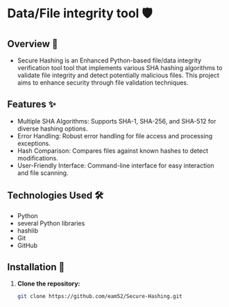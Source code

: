 # Data/File integrity tool 🛡️

## Overview 📄
- Secure Hashing is an Enhanced Python-based file/data integrity verification tool tool that implements various SHA hashing algorithms to validate file integrity and detect potentially malicious files. This project aims to enhance security through file validation techniques.

## Features ✨
- Multiple SHA Algorithms: Supports SHA-1, SHA-256, and SHA-512 for diverse hashing options.
- Error Handling: Robust error handling for file access and processing exceptions.
- Hash Comparison: Compares files against known hashes to detect modifications.
- User-Friendly Interface: Command-line interface for easy interaction and file scanning.

## Technologies Used 🛠️
- Python
- several Python libraries
- hashlib
- Git
- GitHub

## Installation 🚀
1. **Clone the repository:**
   ```bash
   git clone https://github.com/eam52/Secure-Hashing.git

